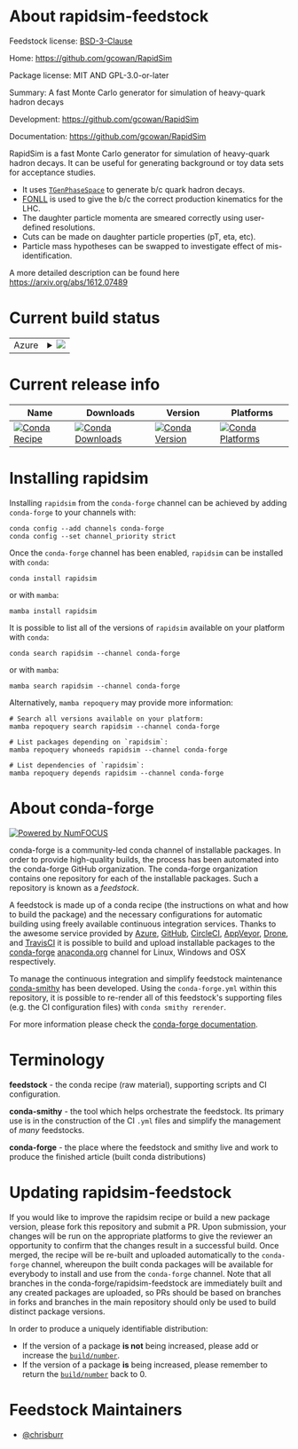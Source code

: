 About rapidsim-feedstock
========================

Feedstock license: [BSD-3-Clause](https://github.com/conda-forge/rapidsim-feedstock/blob/main/LICENSE.txt)

Home: https://github.com/gcowan/RapidSim

Package license: MIT AND GPL-3.0-or-later

Summary: A fast Monte Carlo generator for simulation of heavy-quark hadron decays

Development: https://github.com/gcowan/RapidSim

Documentation: https://github.com/gcowan/RapidSim

RapidSim is a fast Monte Carlo generator for simulation of heavy-quark hadron decays.
It can be useful for generating background or toy data sets for acceptance studies.

* It uses [`TGenPhaseSpace`](https://root.cern.ch/doc/master/classTGenPhaseSpace.html) to generate b/c quark hadron decays.
* [FONLL](http://cacciari.web.cern.ch/cacciari/fonll/) is used to give the b/c the correct production kinematics for the LHC.
* The daughter particle momenta are smeared correctly using user-defined resolutions.
* Cuts can be made on daughter particle properties (pT, eta, etc).
* Particle mass hypotheses can be swapped to investigate effect of mis-identification.

A more detailed description can be found here https://arxiv.org/abs/1612.07489


Current build status
====================


<table>
    
  <tr>
    <td>Azure</td>
    <td>
      <details>
        <summary>
          <a href="https://dev.azure.com/conda-forge/feedstock-builds/_build/latest?definitionId=6306&branchName=main">
            <img src="https://dev.azure.com/conda-forge/feedstock-builds/_apis/build/status/rapidsim-feedstock?branchName=main">
          </a>
        </summary>
        <table>
          <thead><tr><th>Variant</th><th>Status</th></tr></thead>
          <tbody><tr>
              <td>linux_64_root_base6.28.10</td>
              <td>
                <a href="https://dev.azure.com/conda-forge/feedstock-builds/_build/latest?definitionId=6306&branchName=main">
                  <img src="https://dev.azure.com/conda-forge/feedstock-builds/_apis/build/status/rapidsim-feedstock?branchName=main&jobName=linux&configuration=linux%20linux_64_root_base6.28.10" alt="variant">
                </a>
              </td>
            </tr><tr>
              <td>linux_64_root_base6.30.2</td>
              <td>
                <a href="https://dev.azure.com/conda-forge/feedstock-builds/_build/latest?definitionId=6306&branchName=main">
                  <img src="https://dev.azure.com/conda-forge/feedstock-builds/_apis/build/status/rapidsim-feedstock?branchName=main&jobName=linux&configuration=linux%20linux_64_root_base6.30.2" alt="variant">
                </a>
              </td>
            </tr><tr>
              <td>osx_64_root_base6.28.10</td>
              <td>
                <a href="https://dev.azure.com/conda-forge/feedstock-builds/_build/latest?definitionId=6306&branchName=main">
                  <img src="https://dev.azure.com/conda-forge/feedstock-builds/_apis/build/status/rapidsim-feedstock?branchName=main&jobName=osx&configuration=osx%20osx_64_root_base6.28.10" alt="variant">
                </a>
              </td>
            </tr><tr>
              <td>osx_64_root_base6.30.2</td>
              <td>
                <a href="https://dev.azure.com/conda-forge/feedstock-builds/_build/latest?definitionId=6306&branchName=main">
                  <img src="https://dev.azure.com/conda-forge/feedstock-builds/_apis/build/status/rapidsim-feedstock?branchName=main&jobName=osx&configuration=osx%20osx_64_root_base6.30.2" alt="variant">
                </a>
              </td>
            </tr>
          </tbody>
        </table>
      </details>
    </td>
  </tr>
</table>

Current release info
====================

| Name | Downloads | Version | Platforms |
| --- | --- | --- | --- |
| [![Conda Recipe](https://img.shields.io/badge/recipe-rapidsim-green.svg)](https://anaconda.org/conda-forge/rapidsim) | [![Conda Downloads](https://img.shields.io/conda/dn/conda-forge/rapidsim.svg)](https://anaconda.org/conda-forge/rapidsim) | [![Conda Version](https://img.shields.io/conda/vn/conda-forge/rapidsim.svg)](https://anaconda.org/conda-forge/rapidsim) | [![Conda Platforms](https://img.shields.io/conda/pn/conda-forge/rapidsim.svg)](https://anaconda.org/conda-forge/rapidsim) |

Installing rapidsim
===================

Installing `rapidsim` from the `conda-forge` channel can be achieved by adding `conda-forge` to your channels with:

```
conda config --add channels conda-forge
conda config --set channel_priority strict
```

Once the `conda-forge` channel has been enabled, `rapidsim` can be installed with `conda`:

```
conda install rapidsim
```

or with `mamba`:

```
mamba install rapidsim
```

It is possible to list all of the versions of `rapidsim` available on your platform with `conda`:

```
conda search rapidsim --channel conda-forge
```

or with `mamba`:

```
mamba search rapidsim --channel conda-forge
```

Alternatively, `mamba repoquery` may provide more information:

```
# Search all versions available on your platform:
mamba repoquery search rapidsim --channel conda-forge

# List packages depending on `rapidsim`:
mamba repoquery whoneeds rapidsim --channel conda-forge

# List dependencies of `rapidsim`:
mamba repoquery depends rapidsim --channel conda-forge
```


About conda-forge
=================

[![Powered by
NumFOCUS](https://img.shields.io/badge/powered%20by-NumFOCUS-orange.svg?style=flat&colorA=E1523D&colorB=007D8A)](https://numfocus.org)

conda-forge is a community-led conda channel of installable packages.
In order to provide high-quality builds, the process has been automated into the
conda-forge GitHub organization. The conda-forge organization contains one repository
for each of the installable packages. Such a repository is known as a *feedstock*.

A feedstock is made up of a conda recipe (the instructions on what and how to build
the package) and the necessary configurations for automatic building using freely
available continuous integration services. Thanks to the awesome service provided by
[Azure](https://azure.microsoft.com/en-us/services/devops/), [GitHub](https://github.com/),
[CircleCI](https://circleci.com/), [AppVeyor](https://www.appveyor.com/),
[Drone](https://cloud.drone.io/welcome), and [TravisCI](https://travis-ci.com/)
it is possible to build and upload installable packages to the
[conda-forge](https://anaconda.org/conda-forge) [anaconda.org](https://anaconda.org/)
channel for Linux, Windows and OSX respectively.

To manage the continuous integration and simplify feedstock maintenance
[conda-smithy](https://github.com/conda-forge/conda-smithy) has been developed.
Using the ``conda-forge.yml`` within this repository, it is possible to re-render all of
this feedstock's supporting files (e.g. the CI configuration files) with ``conda smithy rerender``.

For more information please check the [conda-forge documentation](https://conda-forge.org/docs/).

Terminology
===========

**feedstock** - the conda recipe (raw material), supporting scripts and CI configuration.

**conda-smithy** - the tool which helps orchestrate the feedstock.
                   Its primary use is in the construction of the CI ``.yml`` files
                   and simplify the management of *many* feedstocks.

**conda-forge** - the place where the feedstock and smithy live and work to
                  produce the finished article (built conda distributions)


Updating rapidsim-feedstock
===========================

If you would like to improve the rapidsim recipe or build a new
package version, please fork this repository and submit a PR. Upon submission,
your changes will be run on the appropriate platforms to give the reviewer an
opportunity to confirm that the changes result in a successful build. Once
merged, the recipe will be re-built and uploaded automatically to the
`conda-forge` channel, whereupon the built conda packages will be available for
everybody to install and use from the `conda-forge` channel.
Note that all branches in the conda-forge/rapidsim-feedstock are
immediately built and any created packages are uploaded, so PRs should be based
on branches in forks and branches in the main repository should only be used to
build distinct package versions.

In order to produce a uniquely identifiable distribution:
 * If the version of a package **is not** being increased, please add or increase
   the [``build/number``](https://docs.conda.io/projects/conda-build/en/latest/resources/define-metadata.html#build-number-and-string).
 * If the version of a package **is** being increased, please remember to return
   the [``build/number``](https://docs.conda.io/projects/conda-build/en/latest/resources/define-metadata.html#build-number-and-string)
   back to 0.

Feedstock Maintainers
=====================

* [@chrisburr](https://github.com/chrisburr/)

